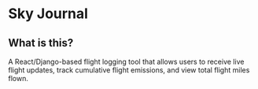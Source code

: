 # Sky Journal

## What is this?

A React/Django-based flight logging tool that allows users to receive live flight updates, track cumulative flight emissions, and view total flight miles flown.

